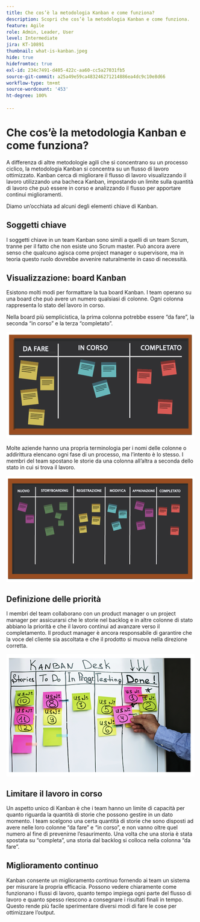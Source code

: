 ```yaml
---
title: Che cos’è la metodologia Kanban e come funziona?
description: Scopri che cos’è la metodologia Kanban e come funziona.
feature: Agile
role: Admin, Leader, User
level: Intermediate
jira: KT-10891
thumbnail: what-is-kanban.jpeg
hide: true
hidefromtoc: true
exl-id: 234c7491-d405-422c-aa60-cc5a27031fb5
source-git-commit: a25a49e59ca483246271214886ea4dc9c10e8d66
workflow-type: tm+mt
source-wordcount: '453'
ht-degree: 100%

---
```


# Che cos’è la metodologia Kanban e come funziona?

A differenza di altre metodologie agili che si concentrano su un processo ciclico, la metodologia Kanban si concentra su un flusso di lavoro ottimizzato. Kanban cerca di migliorare il flusso di lavoro visualizzando il lavoro utilizzando una bacheca Kanban, impostando un limite sulla quantità di lavoro che può essere in corso e analizzando il flusso per apportare continui miglioramenti.


Diamo un’occhiata ad alcuni degli elementi chiave di Kanban.



## Soggetti chiave

I soggetti chiave in un team Kanban sono simili a quelli di un team Scrum, tranne per il fatto che non esiste uno Scrum master. Può ancora avere senso che qualcuno agisca come project manager o supervisore, ma in teoria questo ruolo dovrebbe avvenire naturalmente in caso di necessità.

## Visualizzazione: board Kanban

Esistono molti modi per formattare la tua board Kanban. I team operano su una board che può avere un numero qualsiasi di colonne. Ogni colonna rappresenta lo stato del lavoro in corso.

Nella board più semplicistica, la prima colonna potrebbe essere “da fare”, la seconda “in corso” e la terza “completato”.

![Lavagna e appunti](assets/agile4-01.png)

Molte aziende hanno una propria terminologia per i nomi delle colonne o addirittura elencano ogni fase di un processo, ma l’intento è lo stesso. I membri del team spostano le storie da una colonna all’altra a seconda dello stato in cui si trova il lavoro.

![Lavagna e appunti](assets/agile4-02.png)

## Definizione delle priorità

I membri del team collaborano con un product manager o un project manager per assicurarsi che le storie nel backlog e in altre colonne di stato abbiano la priorità e che il lavoro continui ad avanzare verso il completamento. Il product manager è ancora responsabile di garantire che la voce del cliente sia ascoltata e che il prodotto si muova nella direzione corretta.

![Lavagna Kanban](assets/agile4-03.png)

## Limitare il lavoro in corso

Un aspetto unico di Kanban è che i team hanno un limite di capacità per quanto riguarda la quantità di storie che possono gestire in un dato momento. I team scelgono una certa quantità di storie che sono disposti ad avere nelle loro colonne “da fare” e “in corso”, e non vanno oltre quel numero al fine di prevenirne l’esaurimento. Una volta che una storia è stata spostata su “completa”, una storia dal backlog si colloca nella colonna “da fare”.

## Miglioramento continuo

Kanban consente un miglioramento continuo fornendo ai team un sistema per misurare la propria efficacia. Possono vedere chiaramente come funzionano i flussi di lavoro, quanto tempo impiega ogni parte del flusso di lavoro e quanto spesso riescono a consegnare i risultati finali in tempo. Questo rende più facile sperimentare diversi modi di fare le cose per ottimizzare l’output.
